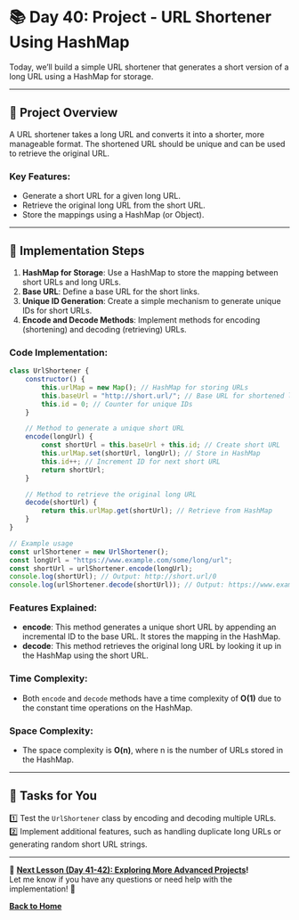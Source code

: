 # **📚 Day 40: Project - URL Shortener Using HashMap**  

Today, we’ll build a simple URL shortener that generates a short version of a long URL using a HashMap for storage.  

---

## **🔹 Project Overview**  

A URL shortener takes a long URL and converts it into a shorter, more manageable format. The shortened URL should be unique and can be used to retrieve the original URL.

### **Key Features**:  
- Generate a short URL for a given long URL.
- Retrieve the original long URL from the short URL.
- Store the mappings using a HashMap (or Object).

---

## **🔹 Implementation Steps**  

1. **HashMap for Storage**: Use a HashMap to store the mapping between short URLs and long URLs.
2. **Base URL**: Define a base URL for the short links.
3. **Unique ID Generation**: Create a simple mechanism to generate unique IDs for short URLs.
4. **Encode and Decode Methods**: Implement methods for encoding (shortening) and decoding (retrieving) URLs.

### **Code Implementation**:
```js
class UrlShortener {
    constructor() {
        this.urlMap = new Map(); // HashMap for storing URLs
        this.baseUrl = "http://short.url/"; // Base URL for shortened links
        this.id = 0; // Counter for unique IDs
    }

    // Method to generate a unique short URL
    encode(longUrl) {
        const shortUrl = this.baseUrl + this.id; // Create short URL
        this.urlMap.set(shortUrl, longUrl); // Store in HashMap
        this.id++; // Increment ID for next short URL
        return shortUrl;
    }

    // Method to retrieve the original long URL
    decode(shortUrl) {
        return this.urlMap.get(shortUrl); // Retrieve from HashMap
    }
}

// Example usage
const urlShortener = new UrlShortener();
const longUrl = "https://www.example.com/some/long/url";
const shortUrl = urlShortener.encode(longUrl);
console.log(shortUrl); // Output: http://short.url/0
console.log(urlShortener.decode(shortUrl)); // Output: https://www.example.com/some/long/url
```

### **Features Explained**:
- **encode**: This method generates a unique short URL by appending an incremental ID to the base URL. It stores the mapping in the HashMap.
- **decode**: This method retrieves the original long URL by looking it up in the HashMap using the short URL.

### **Time Complexity**:  
- Both `encode` and `decode` methods have a time complexity of **O(1)** due to the constant time operations on the HashMap.

### **Space Complexity**:  
- The space complexity is **O(n)**, where n is the number of URLs stored in the HashMap.

---

## **📝 Tasks for You**  
1️⃣ Test the `UrlShortener` class by encoding and decoding multiple URLs.  
2️⃣ Implement additional features, such as handling duplicate long URLs or generating random short URL strings.

---

🎯 **[Next Lesson (Day 41-42): Exploring More Advanced Projects](../day_41-42/README.md)!**  
Let me know if you have any questions or need help with the implementation! 🚀

[**Back to Home**](../../../)